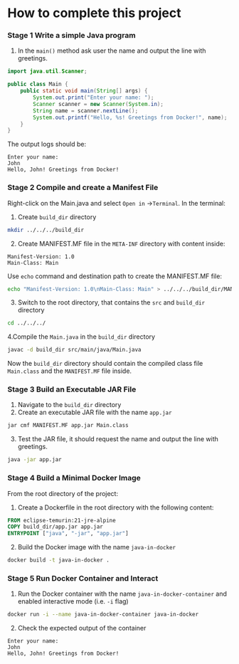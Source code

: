 # How to complete this project

### Stage 1 Write a simple Java program
1. In the `main()` method ask user the name and output the line with greetings.
```java
import java.util.Scanner;

public class Main {
    public static void main(String[] args) {
        System.out.print("Enter your name: ");
        Scanner scanner = new Scanner(System.in);
        String name = scanner.nextLine();
        System.out.printf("Hello, %s! Greetings from Docker!", name);
    }
}
```
The output logs should be:
```text
Enter your name: 
John
Hello, John! Greetings from Docker!
```
### Stage 2 Compile and create a Manifest File
Right-click on the Main.java and select `Open in` ->`Terminal`. 
In the terminal:
1. Create `build_dir` directory
```bash 
mkdir ../../../build_dir
```
2. Create MANIFEST.MF file in the `META-INF` directory with content inside:
```text
Manifest-Version: 1.0
Main-Class: Main
```
Use `echo` command and destination path to create the MANIFEST.MF file:
```bash
echo "Manifest-Version: 1.0\nMain-Class: Main" > ../../../build_dir/MANIFEST.MF
```
3. Switch to the root directory, that contains the `src` and `build_dir` directory
```bash
cd ../../../
```
4.Compile the `Main.java` in the `build_dir` directory
```bash
javac -d build_dir src/main/java/Main.java
```
Now the `build_dir` directory should contain the compiled class file `Main.class` and the `MANIFEST.MF` file inside.

### Stage 3 Build an Executable JAR File
1. Navigate to the `build_dir` directory
2. Create an executable JAR file with the name `app.jar`
```bash
jar cmf MANIFEST.MF app.jar Main.class
```
3. Test the JAR file, it should request the name and output the line with greetings.
```bash
java -jar app.jar
```
### Stage 4 Build a Minimal Docker Image
From the root directory of the project:
1. Create a Dockerfile in the root directory with the following content:
```dockerfile
FROM eclipse-temurin:21-jre-alpine
COPY build_dir/app.jar app.jar
ENTRYPOINT ["java", "-jar", "app.jar"]
```
2. Build the Docker image with the name `java-in-docker`
```bash
docker build -t java-in-docker .
```
### Stage 5 Run Docker Container and Interact
1. Run the Docker container with the name `java-in-docker-container` and enabled interactive mode (i.e. `-i` flag)
```bash
docker run -i --name java-in-docker-container java-in-docker
```
2. Check the expected output of the container
```text
Enter your name: 
John
Hello, John! Greetings from Docker!
```

